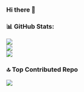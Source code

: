 ### Hi there 👋

### 📊 GitHub Stats:
![](https://github-readme-stats.vercel.app/api?username=Selulox&theme=dark&hide_border=false&include_all_commits=true&count_private=true)<br/>
![](https://github-readme-streak-stats.herokuapp.com/?user=Selulox&theme=dark&hide_border=false)<br/>
![](https://github-readme-stats.vercel.app/api/top-langs/?username=Selulox&theme=dark&hide_border=false&include_all_commits=true&count_private=true&layout=compact)

### 🔝 Top Contributed Repo
![](https://github-contributor-stats.vercel.app/api?username=Selulox&limit=5&theme=dark&combine_all_yearly_contributions=true)
